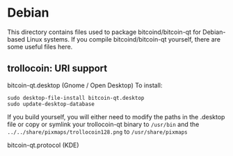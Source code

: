 Debian
======
This directory contains files used to package bitcoind/bitcoin-qt for Debian-based Linux systems. If you compile bitcoind/bitcoin-qt yourself, there are some useful files here.

## trollocoin: URI support ##


bitcoin-qt.desktop  (Gnome / Open Desktop)
To install:

	sudo desktop-file-install bitcoin-qt.desktop
	sudo update-desktop-database

If you build yourself, you will either need to modify the paths in the .desktop file or copy or symlink your trollocoin-qt binary to `/usr/bin` and the `../../share/pixmaps/trollocoin128.png` to `/usr/share/pixmaps`

bitcoin-qt.protocol (KDE)
